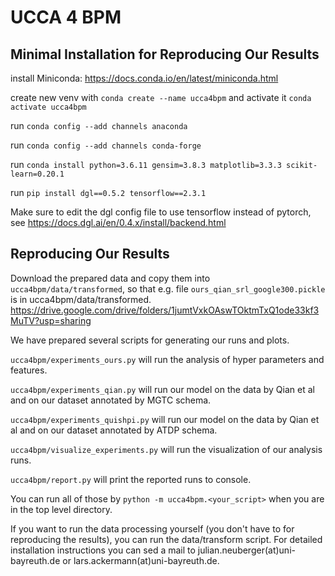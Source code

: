 # UCCA 4 BPM

## Minimal Installation for Reproducing Our Results
install Miniconda: https://docs.conda.io/en/latest/miniconda.html

create new venv with `conda create --name ucca4bpm` and activate it `conda activate ucca4bpm`

run `conda config --add channels anaconda`

run `conda config --add channels conda-forge`

run `conda install python=3.6.11 gensim=3.8.3 matplotlib=3.3.3 scikit-learn=0.20.1`

run `pip install dgl==0.5.2 tensorflow==2.3.1`

Make sure to edit the dgl config file to use tensorflow instead of pytorch, see https://docs.dgl.ai/en/0.4.x/install/backend.html

## Reproducing Our Results

Download the prepared data and copy them into `ucca4bpm/data/transformed`, so that e.g. file `ours_qian_srl_google300.pickle` is in ucca4bpm/data/transformed. https://drive.google.com/drive/folders/1jumtVxkOAswTOktmTxQ1ode33kf3MuTV?usp=sharing

We have prepared several scripts for generating our runs and plots.

`ucca4bpm/experiments_ours.py` will run the analysis of hyper parameters and features.

`ucca4bpm/experiments_qian.py` will run our model on the data by Qian et al and on our dataset annotated by MGTC schema.

`ucca4bpm/experiments_quishpi.py` will run our model on the data by Qian et al and on our dataset annotated by ATDP schema.

`ucca4bpm/visualize_experiments.py` will run the visualization of our analysis runs.

`ucca4bpm/report.py` will print the reported runs to console.

You can run all of those by `python -m ucca4bpm.<your_script>` when you are in the top level directory.

If you want to run the data processing yourself (you don't have to for reproducing the results), you can run the data/transform script. For detailed installation instructions you can sed a mail to julian.neuberger(at)uni-bayreuth.de or lars.ackermann(at)uni-bayreuth.de.

